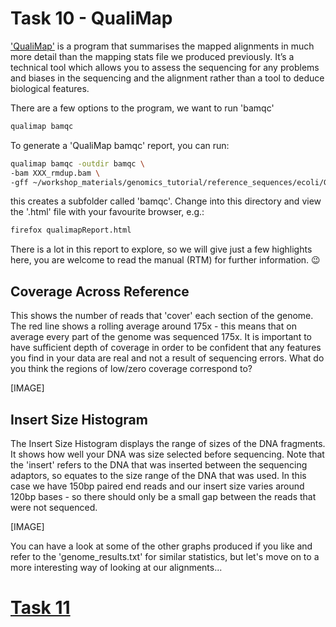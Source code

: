 # Task 10 - QualiMap
['QualiMap'](http://qualimap.bioinfo.cipf.es/) is a program that summarises the mapped alignments in much more detail than the mapping stats file we produced previously. It’s a technical tool which allows you to assess the sequencing for any problems and biases in the sequencing and the alignment rather than a tool to deduce biological features.

There are a few options to the program, we want to run 'bamqc'
```bash
qualimap bamqc
```

To generate a 'QualiMap bamqc' report, you can run:
```bash
qualimap bamqc -outdir bamqc \
-bam XXX_rmdup.bam \
-gff ~/workshop_materials/genomics_tutorial/reference_sequences/ecoli/GCF_000005845.2_ASM584v2_genomic.gff
```

this creates a subfolder called 'bamqc'. Change into this directory and view the '.html' file with your favourite browser, e.g.:
```bash
firefox qualimapReport.html
```

There is a lot in this report to explore, so we will give just a few highlights here, you are welcome to read the manual (RTM) for further information. :wink:

## Coverage Across Reference
This shows the number of reads that 'cover' each section of the genome. The red line shows a rolling average around 175x - this means that on average every part of the genome was sequenced 175x. It is important to have sufficient depth of coverage in order to be confident that any features you find in your data are real and not a result of sequencing errors. What do you think the regions of low/zero coverage correspond to?

[IMAGE]

## Insert Size Histogram
The Insert Size Histogram displays the range of sizes of the DNA fragments. It shows how well your DNA was size selected before sequencing. Note that the 'insert' refers to the DNA that was inserted between the sequencing adaptors, so equates to the size range of the DNA that was used. In this case we have 150bp paired end reads and our insert size varies around 120bp bases - so there should only be a small gap between the reads that were not sequenced.

[IMAGE]

You can have a look at some of the other graphs produced if you like and refer to the 'genome_results.txt' for similar statistics, but let's move on to a more interesting way of looking at our alignments...

# [Task 11]()
